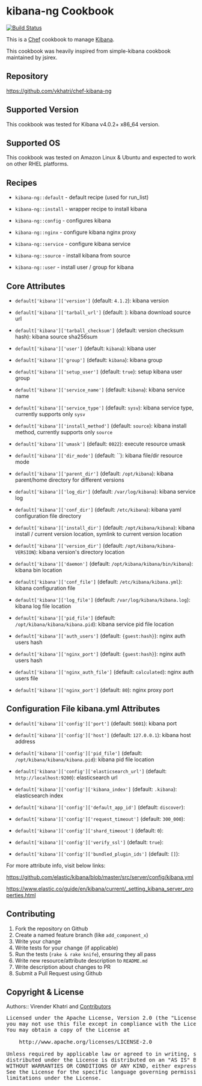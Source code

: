 kibana-ng Cookbook
================

[![Build Status](https://travis-ci.org/vkhatri/chef-kibana-ng.svg?branch=master)](https://travis-ci.org/vkhatri/chef-kibana-ng)

This is a [Chef] cookbook to manage [Kibana].

This cookbook was heavily inspired from simple-kibana cookbook maintained by jsirex.


## Repository

https://github.com/vkhatri/chef-kibana-ng


## Supported Version

This cookbook was tested for Kibana v4.0.2+ x86_64 version.


## Supported OS

This cookbook was tested on Amazon Linux & Ubuntu and expected to work on other RHEL platforms.


## Recipes

- `kibana-ng::default` - default recipe (used for run_list)

- `kibana-ng::install` - wrapper recipe to install kibana

- `kibana-ng::config` - configures kibana

- `kibana-ng::nginx` - configure kibana nginx proxy

- `kibana-ng::service` - configure kibana service

- `kibana-ng::source` - install kibana from source

- `kibana-ng::user` - install user / group for kibana


## Core Attributes


* `default['kibana']['version']` (default: `4.1.2`): kibana version

* `default['kibana']['tarball_url']` (default: ): kibana download source url

* `default['kibana']['tarball_checksum']` (default: version checksum hash): kibana source sha256sum

* `default['kibana']['user']` (default: `kibana`): kibana user

* `default['kibana']['group']` (default: `kibana`): kibana group

* `default['kibana']['setup_user']` (default: `true`): setup kibana user group

* `default['kibana']['service_name']` (default: `kibana`): kibana service name

* `default['kibana']['service_type']` (default: `sysv`): kibana service type, currently supports only `sysv`

* `default['kibana']['install_method']` (default: `source`): kibana install method, currently supports only `source`

* `default['kibana']['umask']` (default: `0022`): execute resource umask

* `default['kibana']['dir_mode']` (default: ``): kibana file/dir resource mode

* `default['kibana']['parent_dir']` (default: `/opt/kibana`): kibana parent/home directory for different versions

* `default['kibana']['log_dir']` (default: `/var/log/kibana`): kibana service log

* `default['kibana']['conf_dir']` (default: `/etc/kibana`): kibana yaml configuration file directory

* `default['kibana']['install_dir']` (default: `/opt/kibana/kibana`): kibana install / current version location, symlink to current version location

* `default['kibana']['version_dir']` (default: `/opt/kibana/kibana-VERSION`): kibana version's directory location

* `default['kibana']['daemon']` (default: `/opt/kibana/kibana/bin/kibana`): kibana bin location

* `default['kibana']['conf_file']` (default: `/etc/kibana/kibana.yml`): kibana configuration file

* `default['kibana']['log_file']` (default: `/var/log/kibana/kibana.log`): kibana log file location

* `default['kibana']['pid_file']` (default: `/opt/kibana/kibana/kibana.pid`): kibana service pid file location

* `default['kibana']['auth_users']` (default: `{guest:hash}`): nginx auth users hash

* `default['kibana']['nginx_port']` (default: `{guest:hash}`): nginx auth users hash

* `default['kibana']['nginx_auth_file']` (default: `calculated`): nginx auth users file

* `default['kibana']['nginx_port']` (default: `80`): nginx proxy port


## Configuration File kibana.yml Attributes

* `default['kibana']['config']['port']` (default: `5601`): kibana port

* `default['kibana']['config']['host']` (default: `127.0.0.1`): kibana host address

* `default['kibana']['config']['pid_file']` (default: `/opt/kibana/kibana/kibana.pid`): kibana pid file location

* `default['kibana']['config']['elasticsearch_url']` (default: `http://localhost:9200`): elasticsearch url

* `default['kibana']['config']['kibana_index']` (default: `.kibana`): elasticsearch index

* `default['kibana']['config']['default_app_id']` (default: `discover`):

* `default['kibana']['config']['request_timeout']` (default: `300_000`):

* `default['kibana']['config']['shard_timeout']` (default: `0`):

* `default['kibana']['config']['verify_ssl']` (default: `true`):

* `default['kibana']['config']['bundled_plugin_ids']` (default: `[]`):

For more attribute info, visit below links:

https://github.com/elastic/kibana/blob/master/src/server/config/kibana.yml

https://www.elastic.co/guide/en/kibana/current/_setting_kibana_server_properties.html


## Contributing

1. Fork the repository on Github
2. Create a named feature branch (like `add_component_x`)
3. Write your change
4. Write tests for your change (if applicable)
5. Run the tests (`rake & rake knife`), ensuring they all pass
6. Write new resource/attribute description to `README.md`
7. Write description about changes to PR
8. Submit a Pull Request using Github


## Copyright & License

Authors:: Virender Khatri and [Contributors]

<pre>
Licensed under the Apache License, Version 2.0 (the "License");
you may not use this file except in compliance with the License.
You may obtain a copy of the License at

    http://www.apache.org/licenses/LICENSE-2.0

Unless required by applicable law or agreed to in writing, software
distributed under the License is distributed on an "AS IS" BASIS,
WITHOUT WARRANTIES OR CONDITIONS OF ANY KIND, either express or implied.
See the License for the specific language governing permissions and
limitations under the License.
</pre>


[Chef]: https://www.chef.io/
[Kibana]: https://github.com/elastic/kibana/
[Contributors]: https://github.com/vkhatri/chef-kibana-ng/graphs/contributors
